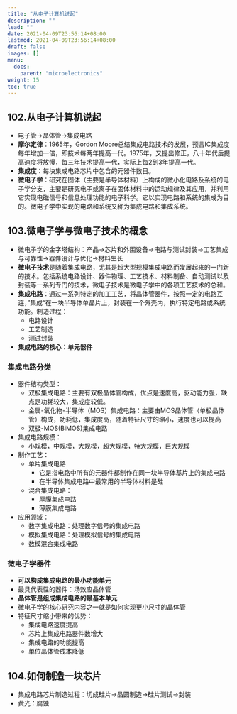 ```yaml
---
title: "从电子计算机说起"
description: ""
lead: ""
date: 2021-04-09T23:56:14+08:00
lastmod: 2021-04-09T23:56:14+08:00
draft: false
images: []
menu: 
  docs:
    parent: "microelectronics"
weight: 15
toc: true
---
```


## 102.从电子计算机说起

+ 电子管->晶体管->集成电路
+ **摩尔定律**：1965年，Gordon Moore总结集成电路技术的发展，预言IC集成度每年增加一倍，即技术每两年提高一代。1975年，又提出修正，八十年代后提高速度将放慢，每三年技术提高一代，实际上每2到3年提高一代。
+ **集成度**：每块集成电路芯片中包含的元器件数目。
+ **微电子学**：研究在固体（主要是半导体材料）上构成的微小化电路及系统的电子学分支，主要是研究电子或离子在固体材料中的运动规律及其应用，并利用它实现电磁信号和信息处理功能的电子科学。它以实现电路和系统的集成为目的。微电子学中实现的电路和系统又称为集成电路和集成系统。

## 103.微电子学与微电子技术的概念

+ 微电子学的金字塔结构：产品->芯片和外围设备->电路与测试封装->工艺集成与可靠性->器件设计与优化->材料生长
+ **微电子技术**是随着集成电路，尤其是超大型规模集成电路而发展起来的一门新的技术。包括系统电路设计、器件物理、工艺技术、材料制备、自动测试以及封装等一系列专门的技术，微电子技术是微电子学中的各项工艺技术的总和。
+ **集成电路**：通过一系列特定的加工工艺，将晶体管器件，按照一定的电路互连，”集成“在一块半导体单晶片上，封装在一个外壳内，执行特定电路或系统功能。制造过程：
  + 电路设计
  + 工艺制造
  + 测试封装
+ **集成电路的核心：单元器件**

### 集成电路分类

+ 器件结构类型：
  + 双极集成电路：主要有双极晶体管构成，优点是速度高，驱动能力强，缺点是功耗较大，集成度较低。
  + 金属-氧化物-半导体（MOS）集成电路：主要由MOS晶体管（单极晶体管）构成，功耗低，集成度高，随着特征尺寸的缩小，速度也可以提高
  + 双极-MOS(BiMOS)集成电路
+ 集成电路规模：
  + 小规模，中规模，大规模，超大规模，特大规模，巨大规模
+ 制作工艺：
  + 单片集成电路
    + 它是指电路中所有的元器件都制作在同一块半导体基片上的集成电路
    + 在半导体集成电路中最常用的半导体材料是硅
  + 混合集成电路：
    + 厚膜集成电路
    + 薄膜集成电路
+ 应用领域：
  + 数字集成电路：处理数字信号的集成电路
  + 模拟集成电路：处理模拟信号的集成电路
  + 数模混合集成电路

### 微电子学器件

+ **可以构成集成电路的最小功能单元**
+ 最具代表性的器件：场效应晶体管
+ **晶体管是组成集成电路的最基本单元**
+ 微电子学的核心研究内容之一就是如何实现更小尺寸的晶体管
+ 特征尺寸缩小带来的优势：
  + 集成电路速度提高
  + 芯片上集成电路器件数增大
  + 集成电路的功能提高
  + 单位晶体管成本降低

## 104.如何制造一块芯片

+ 集成电路芯片制造过程：切成硅片->晶圆制造->硅片测试->封装
+ 黄光：腐蚀
